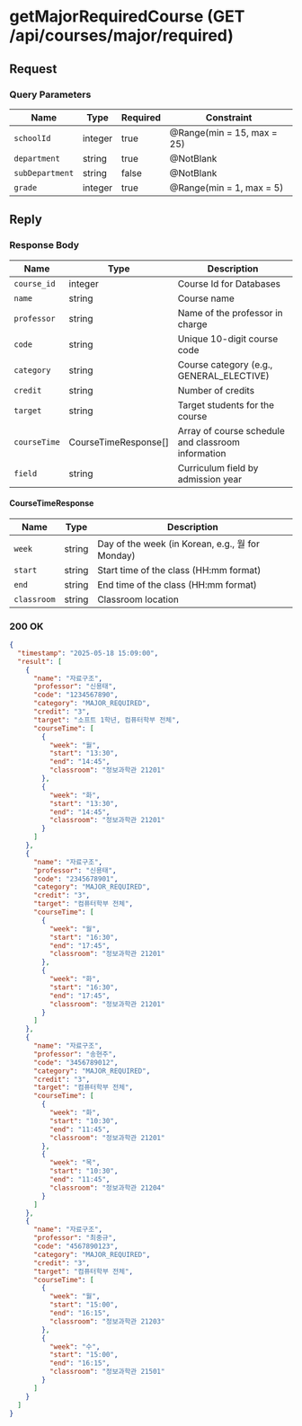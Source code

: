 # getMajorRequiredCourse (GET /api/courses/major/required)

## Request

### Query Parameters

| Name            | Type    | Required | Constraint                 |
|-----------------|---------|----------|----------------------------|
| `schoolId`      | integer | true     | @Range(min = 15, max = 25) |
| `department`    | string  | true     | @NotBlank                  |
| `subDepartment` | string  | false    | @NotBlank                  |
| `grade`         | integer | true     | @Range(min = 1, max = 5)   |

## Reply

### Response Body

| Name         | Type                 | Description                                        |
|--------------|----------------------|----------------------------------------------------|
| `course_id`  | integer              | Course Id for Databases                            |
| `name`       | string               | Course name                                        |
| `professor`  | string               | Name of the professor in charge                    |
| `code`       | string               | Unique 10-digit course code                        |
| `category`   | string               | Course category (e.g., GENERAL_ELECTIVE)           |
| `credit`     | string               | Number of credits                                  |
| `target`     | string               | Target students for the course                     |
| `courseTime` | CourseTimeResponse[] | Array of course schedule and classroom information |
| `field`      | string               | Curriculum field by admission year                 |

#### CourseTimeResponse

| Name        | Type   | Description                                     |
|-------------|--------|-------------------------------------------------|
| `week`      | string | Day of the week (in Korean, e.g., 월 for Monday) |
| `start`     | string | Start time of the class (HH:mm format)          |
| `end`       | string | End time of the class (HH:mm format)            |
| `classroom` | string | Classroom location                              |

### 200 OK

```json
{
  "timestamp": "2025-05-18 15:09:00",
  "result": [
    {
      "name": "자료구조",
      "professor": "신용태",
      "code": "1234567890",
      "category": "MAJOR_REQUIRED",
      "credit": "3",
      "target": "소프트 1학년, 컴퓨터학부 전체",
      "courseTime": [
        {
          "week": "월",
          "start": "13:30",
          "end": "14:45",
          "classroom": "정보과학관 21201"
        },
        {
          "week": "화",
          "start": "13:30",
          "end": "14:45",
          "classroom": "정보과학관 21201"
        }
      ]
    },
    {
      "name": "자료구조",
      "professor": "신용태",
      "code": "2345678901",
      "category": "MAJOR_REQUIRED",
      "credit": "3",
      "target": "컴퓨터학부 전체",
      "courseTime": [
        {
          "week": "월",
          "start": "16:30",
          "end": "17:45",
          "classroom": "정보과학관 21201"
        },
        {
          "week": "화",
          "start": "16:30",
          "end": "17:45",
          "classroom": "정보과학관 21201"
        }
      ]
    },
    {
      "name": "자료구조",
      "professor": "송현주",
      "code": "3456789012",
      "category": "MAJOR_REQUIRED",
      "credit": "3",
      "target": "컴퓨터학부 전체",
      "courseTime": [
        {
          "week": "화",
          "start": "10:30",
          "end": "11:45",
          "classroom": "정보과학관 21201"
        },
        {
          "week": "목",
          "start": "10:30",
          "end": "11:45",
          "classroom": "정보과학관 21204"
        }
      ]
    },
    {
      "name": "자료구조",
      "professor": "최중규",
      "code": "4567890123",
      "category": "MAJOR_REQUIRED",
      "credit": "3",
      "target": "컴퓨터학부 전체",
      "courseTime": [
        {
          "week": "월",
          "start": "15:00",
          "end": "16:15",
          "classroom": "정보과학관 21203"
        },
        {
          "week": "수",
          "start": "15:00",
          "end": "16:15",
          "classroom": "정보과학관 21501"
        }
      ]
    }
  ]
}
```
